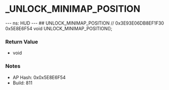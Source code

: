 # _UNLOCK_MINIMAP_POSITION

--- ns: HUD --- ## UNLOCK_MINIMAP_POSITION  // 0x3E93E06DB8EF1F30 0x5E8E6F54 void UNLOCK_MINIMAP_POSITION();

### Return Value
* void

### Notes
* AP Hash: 0x0x5E8E6F54
* Build: 811

